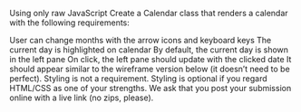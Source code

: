 Using only raw JavaScript Create a Calendar class that renders a calendar with the following requirements:

User can change months with the arrow icons and keyboard keys
The current day is highlighted on calendar
By default, the current day is shown in the left pane
On click, the left pane should update with the clicked date
It should appear similar to the wireframe version below (it doesn’t need to be perfect).
Styling is not a requirement. Styling is optional if you regard HTML/CSS as one of your strengths.
We ask that you post your submission online with a live link (no zips, please).
